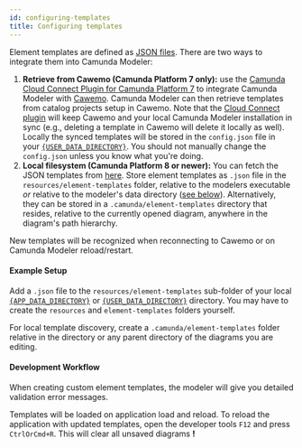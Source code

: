 ```yaml
---
id: configuring-templates
title: Configuring templates
---
```


Element templates are defined as [JSON files](../defining-templates). There are two ways to integrate them into Camunda Modeler:

1. **Retrieve from Cawemo (Camunda Platform 7 only):** use the [Camunda Cloud Connect Plugin for Camunda Platform 7](https://docs.camunda.org/cawemo/latest/technical-guide/integrations/modeler/) to integrate Camunda Modeler with [Cawemo](https://cawemo.com/). Camunda Modeler can then retrieve templates from catalog projects setup in Cawemo. Note that the [Cloud Connect plugin](https://docs.camunda.org/cawemo/latest/technical-guide/integrations/modeler/) will keep Cawemo and your local Camunda Modeler installation in sync (e.g., deleting a template in Cawemo will delete it locally as well). Locally the synced templates will be stored in the `config.json` file in your [`{USER_DATA_DIRECTORY}`](../../search-paths#user-data-directory). You should not manually change the `config.json` unless you know what you're doing.
2. **Local filesystem (Camunda Platform 8 or newer):** You can fetch the JSON templates from [here](https://docs.camunda.io/docs/next/self-managed/connectors-deployment/install-and-start/#connector-templates). Store element templates as `.json` file in the `resources/element-templates` folder, relative to the modelers executable _or_ relative to the modeler's data directory ([see below](#example-setup)). Alternatively, they can be stored in a `.camunda/element-templates` directory that resides, relative to the currently opened diagram, anywhere in the diagram's path hierarchy.

New templates will be recognized when reconnecting to Cawemo or on Camunda Modeler reload/restart.

#### Example Setup

Add a `.json` file to the `resources/element-templates` sub-folder of your local [`{APP_DATA_DIRECTORY}`](../../search-paths#app-data-directory) or [`{USER_DATA_DIRECTORY}`](../../search-paths#user-data-directory) directory. You may have to create the `resources` and `element-templates` folders yourself.

For local template discovery, create a `.camunda/element-templates` folder relative in the directory
or any parent directory of the diagrams you are editing.

#### Development Workflow

When creating custom element templates, the modeler will give you detailed validation error messages.

Templates will be loaded on application load and reload. To reload the application with updated templates, open the developer tools `F12` and press `CtrlOrCmd+R`. This will clear all unsaved diagrams **!**
